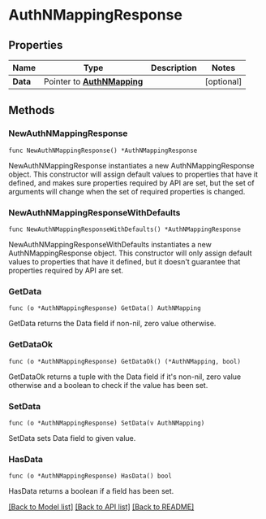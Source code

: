 # AuthNMappingResponse

## Properties

| Name     | Type                                           | Description | Notes      |
| -------- | ---------------------------------------------- | ----------- | ---------- |
| **Data** | Pointer to [**AuthNMapping**](AuthNMapping.md) |             | [optional] |

## Methods

### NewAuthNMappingResponse

`func NewAuthNMappingResponse() *AuthNMappingResponse`

NewAuthNMappingResponse instantiates a new AuthNMappingResponse object.
This constructor will assign default values to properties that have it defined,
and makes sure properties required by API are set, but the set of arguments
will change when the set of required properties is changed.

### NewAuthNMappingResponseWithDefaults

`func NewAuthNMappingResponseWithDefaults() *AuthNMappingResponse`

NewAuthNMappingResponseWithDefaults instantiates a new AuthNMappingResponse object.
This constructor will only assign default values to properties that have it defined,
but it doesn't guarantee that properties required by API are set.

### GetData

`func (o *AuthNMappingResponse) GetData() AuthNMapping`

GetData returns the Data field if non-nil, zero value otherwise.

### GetDataOk

`func (o *AuthNMappingResponse) GetDataOk() (*AuthNMapping, bool)`

GetDataOk returns a tuple with the Data field if it's non-nil, zero value otherwise
and a boolean to check if the value has been set.

### SetData

`func (o *AuthNMappingResponse) SetData(v AuthNMapping)`

SetData sets Data field to given value.

### HasData

`func (o *AuthNMappingResponse) HasData() bool`

HasData returns a boolean if a field has been set.

[[Back to Model list]](../README.md#documentation-for-models) [[Back to API list]](../README.md#documentation-for-api-endpoints) [[Back to README]](../README.md)
